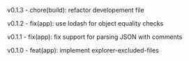 v0.1.3 - chore(build): refactor developement file

v0.1.2 - fix(app): use lodash for object equality checks

v0.1.1 - fix(app): fix support for parsing JSON with comments 

v0.1.0 - feat(app): implement explorer-excluded-files
